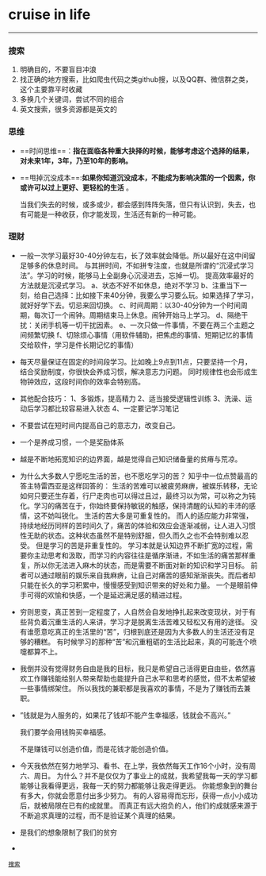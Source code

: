# cruise in life

*** 

<a id="搜索"/>

### 搜索

1. 明确目的，不要盲目冲浪
2. 找正确的地方搜索，比如爬虫代码之类github搜，以及QQ群、微信群之类，这个主要靠平时收藏
3. 多换几个关键词，尝试不同的组合
4. 英文搜索，很多资源都是英文的



### 思维

- ==时间思维==：**指在面临各种重大抉择的时候，能够考虑这个选择的结果，对未来1年，3年，乃至10年的影响。**

- ==甩掉沉没成本==:**如果你知道沉没成本，不能成为影响决策的一个因素，你或许可以过上更好、更轻松的生活** 。

  当我们失去的时候，或多或少，都会感到阵阵失落，但只有认识到，失去，也有可能是一种收获，你才能发现，生活还有新的一种可能。





### 理财





- 一般一次学习最好30-40分钟左右，长了效率就会降低。所以最好在这中间留足够多的休息时间。
  与其拼时间，不如拼专注度，也就是所谓的“沉浸式学习法”。学习的时候，能够马上全副身心沉浸进去，忘掉一切。
  提高效率最好的方法就是沉浸式学习。
  a、状态不好不如休息，绝对不学习
  b、注重当下一刻，给自己选择：比如接下来40分钟，我要么学习要么玩。如果选择了学习，就好好学下去。切忌来回切换。
  c、时间周期：以30-40分钟为一个时间周期，每次订一个闹钟。周期结束马上休息。闹钟开始马上学习。
  d、隔绝干扰：关闭手机等一切干扰因素。
  e、一次只做一件事情，不要在两三个主题之间频繁切换
  f、切除烦心事情（用软件辅助，把焦虑的事情、短期记忆的事情交给软件，学习是件长期记忆的事情）

- 每天尽量保证在固定的时间段学习。比如晚上9点到11点，只要坚持一个月，结合奖励制度，你很快会养成习惯，解决意志力问题。
  同时规律性也会形成生物钟效应，这段时间你的效率会特别高。

- 其他配合技巧：
  1、多锻炼，提高精力
  2、适当接受逻辑性训练
  3、洗澡、运动后学习都比较容易进入状态
  4、一定要记学习笔记

- 不要尝试在短时间内提高自己的意志力，改变自己。

- 一个是养成习惯，一个是奖励体系

- 越是不断地拓宽知识的边界面，越是觉得自己知识储备量的贫瘠与荒凉。

- 为什么大多数人宁愿吃生活的苦，也不愿吃学习的苦？
  知乎中一位点赞最高的答主特雷西亚是这样回答的：
  生活的苦难可以被疲劳麻痹，被娱乐转移，无论如何只要还生存着，行尸走肉也可以得过且过，最终习以为常，可以称之为钝化。学习的痛苦在于，你始终要保持敏锐的触感，保持清醒的认知的丰沛的感情，这不妨叫锐化。
  生活的苦大多是可重复性的。
  而人的适应能力非常强，持续地经历同样的苦时间久了，痛苦的体验和效应会逐渐减弱，让人进入习惯性无助的状态。这种状态虽然不是特别舒服，但久而久之也不会特别难以忍受。
  但是学习的苦是非重复性的。
  学习本就是认知边界不断扩宽的过程，需要你主动思考和汲取，而学习的内容往往是循序渐进，不如生活的痛苦那样重复，所以你无法进入麻木的状态，而是需要不断面对新的知识和学习目标。
  前者可以通过眼前的娱乐来自我麻痹，让自己对痛苦的感知渐渐丧失。而后者却只能在长久的学习积累中，慢慢感受到知识带来的好处和力量。
  一个是眼前伸手可得的欢愉和快感，一个是延迟满足感的精进过程。

- 穷则思变，真正苦到一定程度了，人自然会自发地挣扎起来改变现状，对于有些背负着沉重生活的人来讲，学习才是脱离生活苦难又轻松又有用的途径。
  没有谁愿意吃真正的生活里的“苦”，归根到底还是因为大多数人的生活还没有足够的糟糕。
  有时候学习的那种“苦”和沉重粗砺的生活比起来，真的可能连个喷嚏都算不上。

- 我倒并没有觉得财务自由是我的目标，我只是希望自己活得更自由些，依然喜欢工作赚钱能给别人带来帮助也能提升自己水平和思考的感觉，但不太希望被一些事情绑架住。
  所以我找的兼职都是我喜欢的事情，不是为了赚钱而去兼职。

- ”钱就是为人服务的，如果花了钱却不能产生幸福感，钱就会不高兴。”

  我们要学会用钱购买幸福感。

  不是赚钱可以创造价值，而是花钱才能创造价值。

- 今天我依然在努力地学习、看书、在上学，我依然每天工作16个小时，没有周六、周日。
  为什么？并不是仅仅为了事业上的成就，我希望我每一天的学习都能够让我看得更远，我每一天的努力都能够让我走得更远。
  你能想象到的舞台有多大，你就会愿意付出多少努力。
  有的人容易得而忘形，获得一点小小成功后，就被局限在已有的成就里。
  而真正有远大抱负的人，他们的成就感来源于不断追求真理的过程，而不是验证某个真理的结果。

- 是我们的想象限制了我们的贫穷

-
<a href="#搜索">`搜索`</a>

